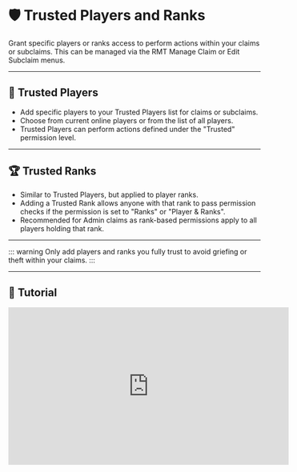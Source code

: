 # 🛡️ Trusted Players and Ranks

Grant specific players or ranks access to perform actions within your claims or subclaims. This can be managed via the RMT Manage Claim or Edit Subclaim menus.

---

## 👥 Trusted Players

* Add specific players to your Trusted Players list for claims or subclaims.
* Choose from current online players or from the list of all players.
* Trusted Players can perform actions defined under the "Trusted" permission level.

---

## 🏆 Trusted Ranks

* Similar to Trusted Players, but applied to player ranks.
* Adding a Trusted Rank allows anyone with that rank to pass permission checks if the permission is set to "Ranks" or "Player & Ranks".
* Recommended for Admin claims as rank-based permissions apply to all players holding that rank.

---

::: warning
Only add players and ranks you fully trust to avoid griefing or theft within your claims.
:::

---

## 🎥 Tutorial

<iframe width="560" height="315" src="https://www.youtube.com/embed/bCRWqv-WTo0?si=guWJc7PsdlaWYhyj&amp;start=626" title="Trusted Players and Ranks Tutorial" frameborder="0" allow="accelerometer; autoplay; clipboard-write; encrypted-media; gyroscope; picture-in-picture; web-share" referrerpolicy="strict-origin-when-cross-origin" allowfullscreen></iframe>
